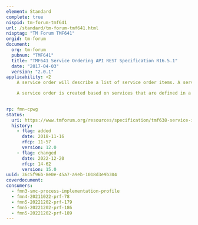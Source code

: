 ```yaml
---
element: Standard
complete: true
nispid: tm-forum-tmf641
url: /standard/tm-forum-tmf641.html
nisptag: "TM Forum TMF641"
orgid: tm-forum
document:
  org: tm-forum
  pubnum: "TMF641"
  title: "TMF641 Service Ordering API REST Specification R16.5.1"
  date: "2017-04-03"
  version: "2.0.1"
applicability: >2
    A service order will describe a list of service order items. A service order item references an action on an existing or future service. By service we designed Customer-Facing Service (CFS) as well as Resource Facing Service (RFS).

    A service order is created based on services that are defined in a catalog.

  
rp: fmn-cpwg
status:
  uri: https://www.tmforum.org/resources/specification/tmf638-service-inventory-management-api-rest-specification-r16-5-1/
  history: 
    - flag: added
      date: 2018-11-16
      rfcp: 11-57
      version: 12.0
    - flag: changed
      date: 2022-12-20
      rfcp: 14-62
      version: 15.0
uuid: 36c5f96b-8e0e-45a7-a9eb-1018d3e9b304
coverdocument:
consumers:
  - fmn3-smc-process-implementation-profile
  - fmn4-20211022-prf-78
  - fmn5-20221202-prf-179
  - fmn5-20221202-prf-186
  - fmn5-20221202-prf-189
---
```

